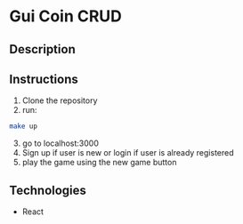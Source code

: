 # Gui Coin CRUD
## Description

## Instructions
1. Clone the repository
2. run:
```bash
make up
```
3. go to localhost:3000
4. Sign up if user is new or login if user is already registered
5. play the game using the new game button

## Technologies
- React
